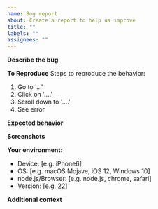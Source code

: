 ```yaml
---
name: Bug report
about: Create a report to help us improve
title: ""
labels: ""
assignees: ""
---
```


**Describe the bug**
<!-- A clear and concise description of what the bug is. -->



**To Reproduce**
Steps to reproduce the behavior:

1. Go to '...'
2. Click on '....'
3. Scroll down to '....'
4. See error

**Expected behavior**
<!-- A clear and concise description of what you expected to happen. -->



**Screenshots**
<!-- If applicable, add screenshots to help explain your problem. -->



**Your environment:**
<!-- Please complete the following information -->

- Device: [e.g. iPhone6]
- OS: [e.g. macOS Mojave, iOS 12, Windows 10]
- node.js/Browser: [e.g. node.js, chrome, safari]
- Version: [e.g. 22]

**Additional context**
<!-- Add any other context about the problem here. -->




